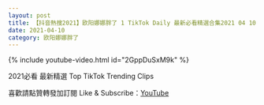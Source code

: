 ```yaml
---
layout: post
title: 【抖音熱搜2021】欧阳娜娜胖了 1 TikTok Daily 最新必看精選合集2021 04 10
date: 2021-04-10
category: 欧阳娜娜胖了
---
```


{% include youtube-video.html id="2GppDuSxM9k" %}

2021必看 最新精選 Top TikTok Trending Clips

喜歡請點贊轉發加訂閱 Like & Subscribe：[YouTube](https://www.youtube.com/channel/UCAoR7VcanIPd04uEq_GIylA/videos)

